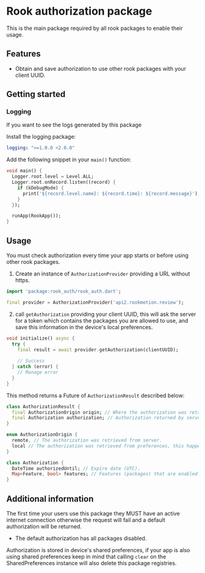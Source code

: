 # Rook authorization package

This is the main package required by all rook packages to enable their usage.

## Features

* Obtain and save authorization to use other rook packages with your client UUID.

## Getting started

### Logging

If you want to see the logs generated by this package

Install the logging package:

```yaml
logging: ">=1.0.0 <2.0.0"
```

Add the following snippet in your `main()` function:

```dart
void main() {
  Logger.root.level = Level.ALL;
  Logger.root.onRecord.listen((record) {
    if (kDebugMode) {
      print('${record.level.name}: ${record.time}: ${record.message}');
    }
  });

  runApp(RookApp());
}
```

## Usage

You must check authorization every time your app starts or before using other rook packages.

1. Create an instance of `AuthorizationProvider` providing a URL without https.

```dart
import 'package:rook_auth/rook_auth.dart';

final provider = AuthorizationProvider('api2.rookmotion.review');
```

2. call `getAuthorization` providing your client UUID, this will ask the server for a token which
   contains the packages you are allowed to use, and save this information in the device's local
   preferences.

```dart
void initialize() async {
  try {
    final result = await provider.getAuthorization(clientUUID);
    
    // Success
  } catch (error) {
    // Manage error
  }
}
```

This method returns a Future of `AuthorizationResult` described below:

```dart
class AuthorizationResult {
  final AuthorizationOrigin origin; // Where the authorization was retrieved from.
  final Authorization authorization; // Authorization returned by server/preferences.
}

enum AuthorizationOrigin {
  remote, // The authorization was retrieved from server.
  local // The authorization was retrieved from preferences, this happens when the device does not have an active internet connection or if the request to the server fails.
}

class Authorization {
  DateTime authorizedUntil; // Expire date (UTC).
  Map<Feature, bool> features; // Features (packages) that are enabled or disabled.
}
```

## Additional information

The first time your users use this package they MUST have an active internet connection otherwise
the request will fail and a default authorization will be returned.

* The default authorization has all packages disabled.

Authorization is stored in device's shared preferences, if your app is also using shared preferences
keep in mind that calling `clear` on the SharedPreferences instance will also delete this package
registries.